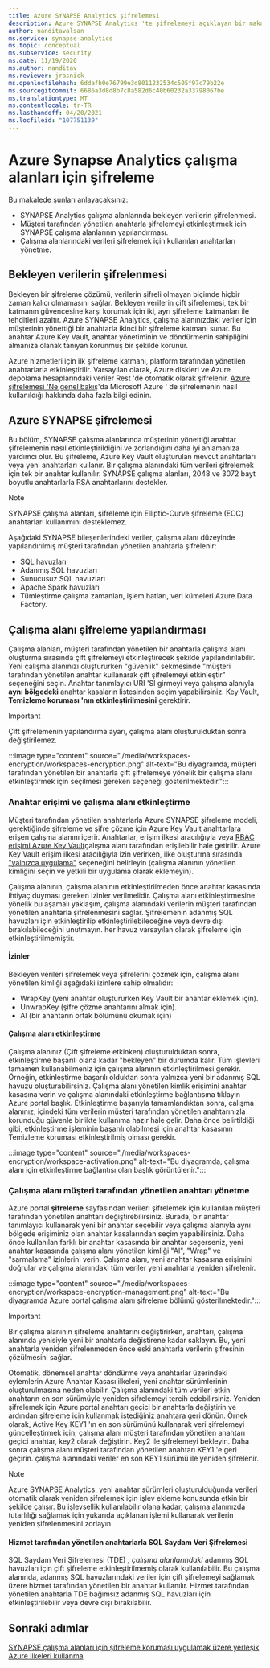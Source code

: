 ```yaml
---
title: Azure SYNAPSE Analytics şifrelemesi
description: Azure SYNAPSE Analytics 'te şifrelemeyi açıklayan bir makale
author: nanditavalsan
ms.service: synapse-analytics
ms.topic: conceptual
ms.subservice: security
ms.date: 11/19/2020
ms.author: nanditav
ms.reviewer: jrasnick
ms.openlocfilehash: 6ddafb0e76799e3d8011232534c505f97c79b22e
ms.sourcegitcommit: 6686a3d8d8b7c8a582d6c40b60232a33798067be
ms.translationtype: MT
ms.contentlocale: tr-TR
ms.lasthandoff: 04/20/2021
ms.locfileid: "107751139"
---
```

# <a name="encryption-for-azure-synapse-analytics-workspaces"></a>Azure Synapse Analytics çalışma alanları için şifreleme

Bu makalede şunları anlayacaksınız:
* SYNAPSE Analytics çalışma alanlarında bekleyen verilerin şifrelenmesi.
* Müşteri tarafından yönetilen anahtarla şifrelemeyi etkinleştirmek için SYNAPSE çalışma alanlarının yapılandırması.
* Çalışma alanlarındaki verileri şifrelemek için kullanılan anahtarları yönetme.

## <a name="encryption-of-data-at-rest"></a>Bekleyen verilerin şifrelenmesi

Bekleyen bir şifreleme çözümü, verilerin şifreli olmayan biçimde hiçbir zaman kalıcı olmamasını sağlar. Bekleyen verilerin çift şifrelemesi, tek bir katmanın güvencesine karşı korumak için iki, ayrı şifreleme katmanları ile tehditleri azaltır. Azure SYNAPSE Analytics, çalışma alanınızdaki veriler için müşterinin yönettiği bir anahtarla ikinci bir şifreleme katmanı sunar. Bu anahtar Azure Key Vault, anahtar yönetiminin ve döndürmenin sahipliğini almanıza olanak tanıyan [](../../key-vault/general/overview.md)korunmuş bir şekilde korunur.

Azure hizmetleri için ilk şifreleme katmanı, platform tarafından yönetilen anahtarlarla etkinleştirilir. Varsayılan olarak, Azure diskleri ve Azure depolama hesaplarındaki veriler Rest 'de otomatik olarak şifrelenir. [Azure şifrelemesi 'Ne genel bakış](../../security/fundamentals/encryption-overview.md)'da Microsoft Azure ' de şifrelemenin nasıl kullanıldığı hakkında daha fazla bilgi edinin.

## <a name="azure-synapse-encryption"></a>Azure SYNAPSE şifrelemesi

Bu bölüm, SYNAPSE çalışma alanlarında müşterinin yönettiği anahtar şifrelemenin nasıl etkinleştirildiğini ve zorlandığını daha iyi anlamanıza yardımcı olur. Bu şifreleme, Azure Key Vault oluşturulan mevcut anahtarları veya yeni anahtarları kullanır. Bir çalışma alanındaki tüm verileri şifrelemek için tek bir anahtar kullanılır. SYNAPSE çalışma alanları, 2048 ve 3072 bayt boyutlu anahtarlarla RSA anahtarlarını destekler.

> [!NOTE]
> SYNAPSE çalışma alanları, şifreleme için Elliptic-Curve şifreleme (ECC) anahtarları kullanımını desteklemez.

Aşağıdaki SYNAPSE bileşenlerindeki veriler, çalışma alanı düzeyinde yapılandırılmış müşteri tarafından yönetilen anahtarla şifrelenir:
* SQL havuzları
 * Adanmış SQL havuzları
 * Sunucusuz SQL havuzları
* Apache Spark havuzları
* Tümleştirme çalışma zamanları, işlem hatları, veri kümeleri Azure Data Factory.

## <a name="workspace-encryption-configuration"></a>Çalışma alanı şifreleme yapılandırması

Çalışma alanları, müşteri tarafından yönetilen bir anahtarla çalışma alanı oluşturma sırasında çift şifrelemeyi etkinleştirecek şekilde yapılandırılabilir. Yeni çalışma alanınızı oluştururken "güvenlik" sekmesinde "müşteri tarafından yönetilen anahtar kullanarak çift şifrelemeyi etkinleştir" seçeneğini seçin. Anahtar tanımlayıcı URI 'SI girmeyi veya çalışma alanıyla **aynı bölgedeki** anahtar kasaların listesinden seçim yapabilirsiniz. Key Vault, **Temizleme koruması 'nın etkinleştirilmesini** gerektirir.

> [!IMPORTANT]
> Çift şifrelemenin yapılandırma ayarı, çalışma alanı oluşturulduktan sonra değiştirilemez.

:::image type="content" source="./media/workspaces-encryption/workspaces-encryption.png" alt-text="Bu diyagramda, müşteri tarafından yönetilen bir anahtarla çift şifrelemeye yönelik bir çalışma alanı etkinleştirmek için seçilmesi gereken seçeneği gösterilmektedir.":::

### <a name="key-access-and-workspace-activation"></a>Anahtar erişimi ve çalışma alanı etkinleştirme

Müşteri tarafından yönetilen anahtarlarla Azure SYNAPSE şifreleme modeli, gerektiğinde şifreleme ve şifre çözme için Azure Key Vault anahtarlara erişen çalışma alanını içerir. Anahtarlar, erişim ilkesi aracılığıyla veya [RBAC erişimi Azure Key Vault](../../key-vault/general/rbac-guide.md)çalışma alanı tarafından erişilebilir hale getirilir. Azure Key Vault erişim ilkesi aracılığıyla izin verirken, ilke oluşturma sırasında ["yalnızca uygulama"](../../key-vault/general/security-overview.md#key-vault-authentication-options) seçeneğini belirleyin (çalışma alanının yönetilen kimliğini seçin ve yetkili bir uygulama olarak eklemeyin).

 Çalışma alanının, çalışma alanının etkinleştirilmeden önce anahtar kasasında ihtiyaç duyması gereken izinler verilmelidir. Çalışma alanı etkinleştirmesine yönelik bu aşamalı yaklaşım, çalışma alanındaki verilerin müşteri tarafından yönetilen anahtarla şifrelenmesini sağlar. Şifrelemenin adanmış SQL havuzları için etkinleştirilip etkinleştirilebileceğine veya devre dışı bırakılabileceğini unutmayın. her havuz varsayılan olarak şifreleme için etkinleştirilmemiştir.

#### <a name="permissions"></a>İzinler

Bekleyen verileri şifrelemek veya şifrelerini çözmek için, çalışma alanı yönetilen kimliği aşağıdaki izinlere sahip olmalıdır:
* WrapKey (yeni anahtar oluştururken Key Vault bir anahtar eklemek için).
* UnwrapKey (şifre çözme anahtarını almak için).
* Al (bir anahtarın ortak bölümünü okumak için)

#### <a name="workspace-activation"></a>Çalışma alanı etkinleştirme

Çalışma alanınız (Çift şifreleme etkinken) oluşturulduktan sonra, etkinleştirme başarılı olana kadar "bekleyen" bir durumda kalır. Tüm işlevleri tamamen kullanabilmeniz için çalışma alanının etkinleştirilmesi gerekir. Örneğin, etkinleştirme başarılı olduktan sonra yalnızca yeni bir adanmış SQL havuzu oluşturabilirsiniz. Çalışma alanı yönetilen kimlik erişimini anahtar kasasına verin ve çalışma alanındaki etkinleştirme bağlantısına tıklayın Azure portal başlık. Etkinleştirme başarıyla tamamlandıktan sonra, çalışma alanınız, içindeki tüm verilerin müşteri tarafından yönetilen anahtarınızla korunduğu güvenle birlikte kullanıma hazır hale gelir. Daha önce belirtildiği gibi, etkinleştirme işleminin başarılı olabilmesi için anahtar kasasının Temizleme koruması etkinleştirilmiş olması gerekir.

:::image type="content" source="./media/workspaces-encryption/workspace-activation.png" alt-text="Bu diyagramda, çalışma alanı için etkinleştirme bağlantısı olan başlık görüntülenir.":::


### <a name="manage-the-workspace-customer-managed-key"></a>Çalışma alanı müşteri tarafından yönetilen anahtarı yönetme 

Azure portal **şifreleme** sayfasından verileri şifrelemek için kullanılan müşteri tarafından yönetilen anahtarı değiştirebilirsiniz. Burada, bir anahtar tanımlayıcı kullanarak yeni bir anahtar seçebilir veya çalışma alanıyla aynı bölgede erişiminiz olan anahtar kasalarından seçim yapabilirsiniz. Daha önce kullanılan farklı bir anahtar kasasında bir anahtar seçerseniz, yeni anahtar kasasında çalışma alanı yönetilen kimliği "Al", "Wrap" ve "sarmalama" izinlerini verin. Çalışma alanı, yeni anahtar kasasına erişimini doğrular ve çalışma alanındaki tüm veriler yeni anahtarla yeniden şifrelenir.

:::image type="content" source="./media/workspaces-encryption/workspace-encryption-management.png" alt-text="Bu diyagramda Azure portal çalışma alanı şifreleme bölümü gösterilmektedir.":::

>[!IMPORTANT]
>Bir çalışma alanının şifreleme anahtarını değiştirirken, anahtarı, çalışma alanında yenisiyle yeni bir anahtarla değiştirene kadar saklayın. Bu, yeni anahtarla yeniden şifrelenmeden önce eski anahtarla verilerin şifresinin çözülmesini sağlar.

Otomatik, dönemsel anahtar döndürme veya anahtarlar üzerindeki eylemlerin Azure Anahtar Kasası ilkeleri, yeni anahtar sürümlerinin oluşturulmasına neden olabilir. Çalışma alanındaki tüm verileri etkin anahtarın en son sürümüyle yeniden şifrelemeyi tercih edebilirsiniz. Yeniden şifrelemek için Azure portal anahtarı geçici bir anahtarla değiştirin ve ardından şifreleme için kullanmak istediğiniz anahtara geri dönün. Örnek olarak, Active Key KEY1 'ın en son sürümünü kullanarak veri şifrelemeyi güncelleştirmek için, çalışma alanı müşteri tarafından yönetilen anahtarı geçici anahtar, key2 olarak değiştirin. Key2 ile şifrelemeyi bekleyin. Daha sonra çalışma alanı müşteri tarafından yönetilen anahtarı KEY1 'e geri geçirin. çalışma alanındaki veriler en son KEY1 sürümü ile yeniden şifrelenir.

> [!NOTE]
> Azure SYNAPSE Analytics, yeni anahtar sürümleri oluşturulduğunda verileri otomatik olarak yeniden şifrelemek için işlev ekleme konusunda etkin bir şekilde çalışır. Bu işlevsellik kullanılabilir olana kadar, çalışma alanınızda tutarlılığı sağlamak için yukarıda açıklanan işlemi kullanarak verilerin yeniden şifrelenmesini zorlayın.

#### <a name="sql-transparent-data-encryption-with-service-managed-keys"></a>Hizmet tarafından yönetilen anahtarlarla SQL Saydam Veri Şifrelemesi

SQL Saydam Veri Şifrelemesi (TDE) *, çalışma alanlarındaki* adanmış SQL havuzları için çift şifreleme etkinleştirilmemiş olarak kullanılabilir. Bu çalışma alanında, adanmış SQL havuzlarındaki veriler için çift şifrelemeyi sağlamak üzere hizmet tarafından yönetilen bir anahtar kullanılır. Hizmet tarafından yönetilen anahtarla TDE bağımsız adanmış SQL havuzları için etkinleştirilebilir veya devre dışı bırakılabilir.

## <a name="next-steps"></a>Sonraki adımlar

[SYNAPSE çalışma alanları için şifreleme koruması uygulamak üzere yerleşik Azure Ilkeleri kullanma](../policy-reference.md)

